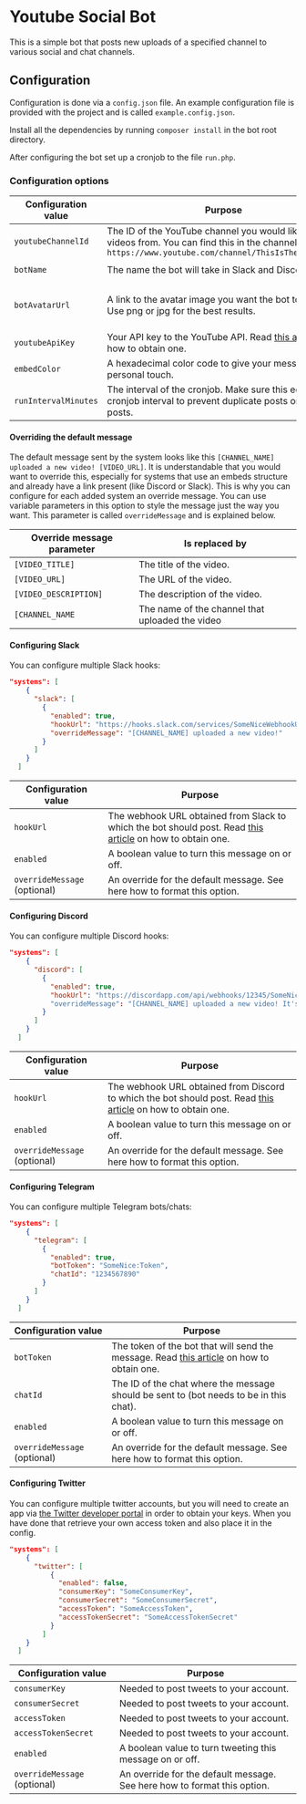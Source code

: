 # Youtube Social Bot

This is a simple bot that posts new uploads of a specified channel to various social and chat channels.

## Configuration

Configuration is done via a `config.json` file. An example configuration file is provided with the project and is called `example.config.json`.

Install all the dependencies by running `composer install` in the bot root directory.

After configuring the bot set up a cronjob to the file `run.php`.

### Configuration options

| Configuration value | Purpose | Default |
| --- | --- | --- |
| `youtubeChannelId` | The ID of the YouTube channel you would like to fetch videos from. You can find this in the channel url `https://www.youtube.com/channel/ThisIsTheChannelId` | `''` |
| `botName` | The name the bot will take in Slack and Discord. | `YouTube Bot` |
| `botAvatarUrl` | A link to the avatar image you want the bot to use. Use png or jpg for the best results. | Youtube icon image (png) |
| `youtubeApiKey` | Your API key to the YouTube API. Read [this article](https://developers.google.com/youtube/v3/getting-started) on how to obtain one. | `null` |
| `embedColor` | A hexadecimal color code to give your messages a personal touch. | `FF0000` |
| `runIntervalMinutes` | The interval of the cronjob. Make sure this equals the cronjob interval to prevent duplicate posts or missing posts. | `30` |

#### Overriding the default message

The default message sent by the system looks like this `[CHANNEL_NAME] uploaded a new video! [VIDEO_URL]`. It is understandable that you would want to override this, especially for systems that use an embeds structure and already have a link present (like Discord or Slack). This is why you can configure for each added system an override message. You can use variable parameters in this option to style the message just the way you want. This parameter is called `overrideMessage` and is explained below.

| Override message parameter | Is replaced by |
| --- | --- |
| `[VIDEO_TITLE]` | The title of the video. |
| `[VIDEO_URL]` | The URL of the video. |
| `[VIDEO_DESCRIPTION]` | The description of the video. |
| `[CHANNEL_NAME` | The name of the channel that uploaded the video |

#### Configuring Slack

You can configure multiple Slack hooks:

```json
"systems": [
    {
      "slack": [
        {
          "enabled": true,
          "hookUrl": "https://hooks.slack.com/services/SomeNiceWebhookUrl",
          "overrideMessage": "[CHANNEL_NAME] uploaded a new video!"
        }
      ]
    }
  ]
```

| Configuration value | Purpose |
| ---| --- |
| `hookUrl` | The webhook URL obtained from Slack to which the bot should post. Read [this article](https://api.slack.com/incoming-webhooks) on how to obtain one. |
| `enabled` | A boolean value to turn this message on or off. |
| `overrideMessage` (optional) | An override for the default message. See here how to format this option. |

#### Configuring Discord

You can configure multiple Discord hooks:

```json
"systems": [
    {
      "discord": [
        {
          "enabled": true,
          "hookUrl": "https://discordapp.com/api/webhooks/12345/SomeNiceWebhookUrl"
          "overrideMessage": "[CHANNEL_NAME] uploaded a new video! It's called [VIDEO_TITLE]."
        }
      ]
    }
  ]
```

| Configuration value | Purpose |
| ---| --- |
| `hookUrl` | The webhook URL obtained from Discord to which the bot should post. Read [this article](https://support.discordapp.com/hc/en-us/articles/228383668-Intro-to-Webhooks) on how to obtain one. |
| `enabled` | A boolean value to turn this message on or off. |
| `overrideMessage` (optional) | An override for the default message. See here how to format this option. |


#### Configuring Telegram

You can configure multiple Telegram bots/chats:

```json
"systems": [
    {
      "telegram": [
        {
          "enabled": true,
          "botToken": "SomeNice:Token",
          "chatId": "1234567890"
        }
      ]
    }
  ]
```

| Configuration value | Purpose |
| ---| --- |
| `botToken` | The token of the bot that will send the message. Read [this article](https://core.telegram.org/bots#botfather) on how to obtain one. |
| `chatId` | The ID of the chat where the message should be sent to (bot needs to be in this chat). |
| `enabled` | A boolean value to turn this message on or off. |
| `overrideMessage` (optional) | An override for the default message. See here how to format this option. |


#### Configuring Twitter

You can configure multiple twitter accounts, but you will need to create an app via [the Twitter developer portal](https://apps.twitter.com) in order to obtain your keys. When you have done that retrieve your own access token and also place it in the config.

```json
"systems": [
    {
      "twitter": [
          {
            "enabled": false,
            "consumerKey": "SomeConsumerKey",
            "consumerSecret": "SomeConsumerSecret",
            "accessToken": "SomeAccessToken",
            "accessTokenSecret": "SomeAccessTokenSecret"
          }
        ]
    }
  ]
```

| Configuration value | Purpose |
| ---| --- |
| `consumerKey` | Needed to post tweets to your account. |
| `consumerSecret` | Needed to post tweets to your account. |
| `accessToken` | Needed to post tweets to your account. |
| `accessTokenSecret` | Needed to post tweets to your account. |
| `enabled` | A boolean value to turn tweeting this message on or off. |
| `overrideMessage` (optional) | An override for the default message. See here how to format this option. |
